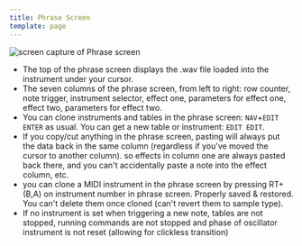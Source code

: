 ```yaml
---
title: Phrase Screen
template: page
---
```


![screen capture of Phrase screen](/image/phrase-screen-small.png)

- The top of the phrase screen displays the .wav file loaded into the instrument under your cursor.
- The seven columns of the phrase screen, from left to right: row counter, note trigger, instrument selector, effect one, parameters for effect one, effect two, parameters for effect two.
- You can clone instruments and tables in the phrase screen: `NAV`+`EDIT ENTER` as usual. You can get a new table or instrument: `EDIT EDIT`.
- If you copy/cut anything in the phrase screen, pasting will always put the data back in the same column (regardless if you've moved the cursor to another column). so effects in column one are always pasted back there, and you can't accidentally paste a note into the effect column, etc.
- you can clone a MIDI instrument in the phrase screen by pressing RT+(B,A) on instrument number in phrase screen. Properly saved & restored. You can't delete them once cloned (can't revert them to sample type).
- If no instrument is set when triggering a new note, tables are not stopped, running commands are not stopped and phase of oscillator instrument is not reset (allowing for clickless transition)